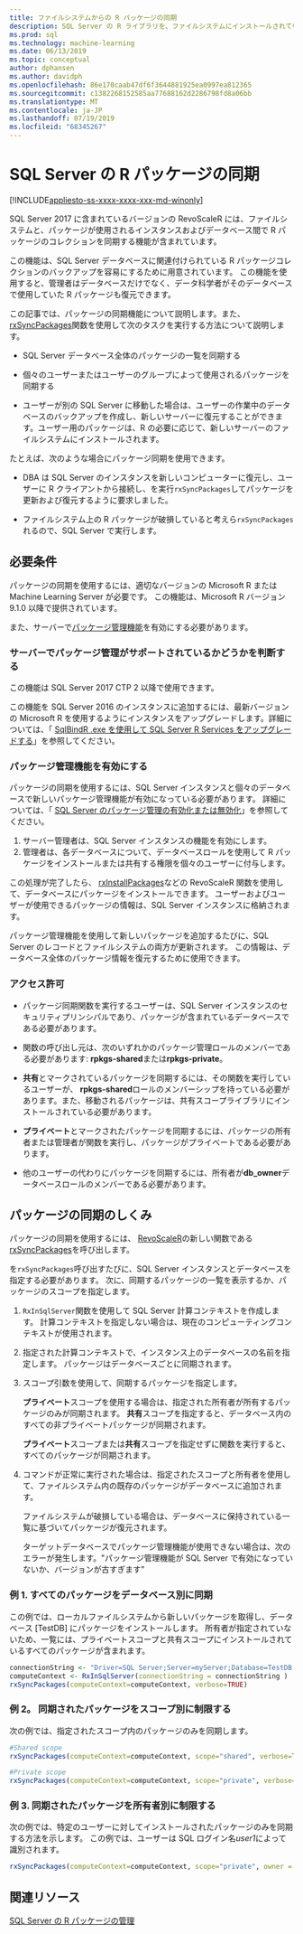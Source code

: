```yaml
---
title: ファイルシステムからの R パッケージの同期
description: SQL Server の R ライブラリを、ファイルシステムにインストールされている新しいバージョンで更新します。
ms.prod: sql
ms.technology: machine-learning
ms.date: 06/13/2019
ms.topic: conceptual
author: dphansen
ms.author: davidph
ms.openlocfilehash: 86e170caab47df6f3644881925ea0997ea812365
ms.sourcegitcommit: c1382268152585aa77688162d2286798fd8a06bb
ms.translationtype: MT
ms.contentlocale: ja-JP
ms.lasthandoff: 07/19/2019
ms.locfileid: "68345267"
---
```

# <a name="r-package-synchronization-for-sql-server"></a>SQL Server の R パッケージの同期
[!INCLUDE[appliesto-ss-xxxx-xxxx-xxx-md-winonly](../../includes/appliesto-ss-xxxx-xxxx-xxx-md-winonly.md)]

SQL Server 2017 に含まれているバージョンの RevoScaleR には、ファイルシステムと、パッケージが使用されるインスタンスおよびデータベース間で R パッケージのコレクションを同期する機能が含まれています。

この機能は、SQL Server データベースに関連付けられている R パッケージコレクションのバックアップを容易にするために用意されています。 この機能を使用すると、管理者はデータベースだけでなく、データ科学者がそのデータベースで使用していた R パッケージも復元できます。

この記事では、パッケージの同期機能について説明します。また、 [rxSyncPackages](https://docs.microsoft.com/machine-learning-server/r-reference/revoscaler/rxsyncpackages)関数を使用して次のタスクを実行する方法について説明します。

+ SQL Server データベース全体のパッケージの一覧を同期する

+ 個々のユーザーまたはユーザーのグループによって使用されるパッケージを同期する

+ ユーザーが別の SQL Server に移動した場合は、ユーザーの作業中のデータベースのバックアップを作成し、新しいサーバーに復元することができます。ユーザー用のパッケージは、R の必要に応じて、新しいサーバーのファイルシステムにインストールされます。

たとえば、次のような場合にパッケージ同期を使用できます。

+ DBA は SQL Server のインスタンスを新しいコンピューターに復元し、ユーザーに R クライアントから接続し、を実行`rxSyncPackages`してパッケージを更新および復元するように要求しました。

+ ファイルシステム上の R パッケージが破損していると考えら`rxSyncPackages`れるので、SQL Server で実行します。

## <a name="requirements"></a>必要条件

パッケージの同期を使用するには、適切なバージョンの Microsoft R または Machine Learning Server が必要です。 この機能は、Microsoft R バージョン9.1.0 以降で提供されています。 

また、サーバーで[パッケージ管理機能](r-package-how-to-enable-or-disable.md)を有効にする必要があります。

### <a name="determine-whether-your-server-supports-package-management"></a>サーバーでパッケージ管理がサポートされているかどうかを判断する

この機能は SQL Server 2017 CTP 2 以降で使用できます。

この機能を SQL Server 2016 のインスタンスに追加するには、最新バージョンの Microsoft R を使用するようにインスタンスをアップグレードします。詳細については、「 [SqlBindR .exe を使用して SQL Server R Services をアップグレードする](../install/upgrade-r-and-python.md)」を参照してください。

### <a name="enable-the-package-management-feature"></a>パッケージ管理機能を有効にする

パッケージの同期を使用するには、SQL Server インスタンスと個々のデータベースで新しいパッケージ管理機能が有効になっている必要があります。 詳細については、「 [SQL Server のパッケージ管理の有効化または無効化](r-package-how-to-enable-or-disable.md)」を参照してください。

1. サーバー管理者は、SQL Server インスタンスの機能を有効にします。
2. 管理者は、各データベースについて、データベースロールを使用して R パッケージをインストールまたは共有する権限を個々のユーザーに付与します。

この処理が完了したら、 [rxInstallPackages](https://docs.microsoft.com/machine-learning-server/r-reference/revoscaler/rxinstallpackages)などの RevoScaleR 関数を使用して、データベースにパッケージをインストールできます。  ユーザーおよびユーザーが使用できるパッケージの情報は、SQL Server インスタンスに格納されます。 

パッケージ管理機能を使用して新しいパッケージを追加するたびに、SQL Server のレコードとファイルシステムの両方が更新されます。 この情報は、データベース全体のパッケージ情報を復元するために使用できます。

### <a name="permissions"></a>アクセス許可

+ パッケージ同期関数を実行するユーザーは、SQL Server インスタンスのセキュリティプリンシパルであり、パッケージが含まれているデータベースである必要があります。

+ 関数の呼び出し元は、次のいずれかのパッケージ管理ロールのメンバーである必要があります: **rpkgs-shared**または**rpkgs-private**。

+ **共有**とマークされているパッケージを同期するには、その関数を実行しているユーザーが、 **rpkgs-shared**ロールのメンバーシップを持っている必要があります。また、移動されるパッケージは、共有スコープライブラリにインストールされている必要があります。

+ **プライベート**とマークされたパッケージを同期するには、パッケージの所有者または管理者が関数を実行し、パッケージがプライベートである必要があります。

+ 他のユーザーの代わりにパッケージを同期するには、所有者が**db_owner**データベースロールのメンバーである必要があります。

## <a name="how-package-synchronization-works"></a>パッケージの同期のしくみ

パッケージの同期を使用するには、 [RevoScaleR](https://docs.microsoft.com/machine-learning-server/r-reference/revoscaler/revoscaler)の新しい関数である[rxSyncPackages](https://docs.microsoft.com/r-server/r-reference/revoscaler/rxsyncpackages)を呼び出します。 

を`rxSyncPackages`呼び出すたびに、SQL Server インスタンスとデータベースを指定する必要があります。 次に、同期するパッケージの一覧を表示するか、パッケージのスコープを指定します。

1. `RxInSqlServer`関数を使用して SQL Server 計算コンテキストを作成します。 計算コンテキストを指定しない場合は、現在のコンピューティングコンテキストが使用されます。

2. 指定された計算コンテキストで、インスタンス上のデータベースの名前を指定します。 パッケージはデータベースごとに同期されます。

3. スコープ引数を使用して、同期するパッケージを指定します。

    **プライベート**スコープを使用する場合は、指定された所有者が所有するパッケージのみが同期されます。 **共有**スコープを指定すると、データベース内のすべての非プライベートパッケージが同期されます。 
    
    **プライベート**スコープまたは**共有**スコープを指定せずに関数を実行すると、すべてのパッケージが同期されます。

4. コマンドが正常に実行された場合は、指定されたスコープと所有者を使用して、ファイルシステム内の既存のパッケージがデータベースに追加されます。

    ファイルシステムが破損している場合は、データベースに保持されている一覧に基づいてパッケージが復元されます。

    ターゲットデータベースでパッケージ管理機能が使用できない場合は、次のエラーが発生します。"パッケージ管理機能が SQL Server で有効になっていないか、バージョンが古すぎます"

### <a name="example-1-synchronize-all-package-by-database"></a>例 1. すべてのパッケージをデータベース別に同期

この例では、ローカルファイルシステムから新しいパッケージを取得し、データベース [TestDB] にパッケージをインストールします。 所有者が指定されていないため、一覧には、プライベートスコープと共有スコープにインストールされているすべてのパッケージが含まれます。

```R
connectionString <- "Driver=SQL Server;Server=myServer;Database=TestDB;Trusted_Connection=True;"
computeContext <- RxInSqlServer(connectionString = connectionString )
rxSyncPackages(computeContext=computeContext, verbose=TRUE)
```

### <a name="example-2-restrict-synchronized-packages-by-scope"></a>例 2。 同期されたパッケージをスコープ別に制限する

次の例では、指定されたスコープ内のパッケージのみを同期します。

```R
#Shared scope
rxSyncPackages(computeContext=computeContext, scope="shared", verbose=TRUE)

#Private scope
rxSyncPackages(computeContext=computeContext, scope="private", verbose=TRUE)
```

### <a name="example-3-restrict-synchronized-packages-by-owner"></a>例 3. 同期されたパッケージを所有者別に制限する

次の例では、特定のユーザーに対してインストールされたパッケージのみを同期する方法を示します。 この例では、ユーザーは SQL ログイン名*user1*によって識別されます。

```R
rxSyncPackages(computeContext=computeContext, scope="private", owner = "user1", verbose=TRUE))
```

## <a name="related-resources"></a>関連リソース

[SQL Server の R パッケージの管理](install-additional-r-packages-on-sql-server.md)
